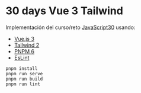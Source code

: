 # 30 days Vue 3 Tailwind

Implementación del curso/reto [JavaScript30](https://github.com/wesbos/JavaScript30) usando:
- [Vue.js 3](https://v3.vuejs.org/)
- [Tailwind 2](https://tailwindcss.com/)
- [PNPM 6](https://pnpm.io/es/)
- [EsLint](https://eslint.org/)

```
pnpm install
pnpm run serve
pnpm run build
pnpm run lint
```